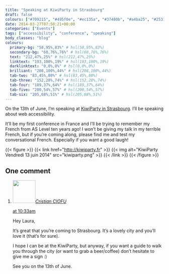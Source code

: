 ```yaml
---
title: "Speaking at KiwiParty in Strasbourg"
draft: false
colours: ["#709215", "#495f0e", "#ec135a", "#37480b", "#a4ba25", "#253107", "#ffcc00"]
date: 2014-03-27T07:50:21+00:00
categories: ["Events"]
tags: ["accessibility", "conference", "speaking"]
body_classes: "blog"
colours:
  primary-bg: "58,95%,83%" # hsl(58,95%,83%)
  secondary-bg: "60,76%,76%" # hsl(60,76%,76%)
  text: "212,47%,25%" # hsl(212,47%,25%)
  linktext: "193,100%,19%" # hsl(193,100%,19%)
  darklinktext: "0,0%,0%" # hsl(0,0%,0%)
  brilliant: "208,100%,44%" # hsl(208,100%,44%)
  tab-two: "83,45%,80%" # hsl(83,45%,80%)
  tab-three: "152,28%,74%" # hsl(152,28%,74%)
  tab-four: "189,37%,64%" # hsl(189,37%,64%)
  tab-five: "200,54%,57%" # hsl(200,54%,57%)
  tab-six: "205,68%,51%" # hsl(205,68%,51%)
---
```


On the 13th of June, I’m speaking at [KiwiParty in Strasbourg](http://kiwiparty.fr). I’ll be speaking about web accessibility.

It’ll be my first conference in France and I’ll be trying to remember my French from AS Level ten years ago! I won’t be giving my talk in my terrible French, but if you’re coming along, please find me and test my conversational French. Especially if you want a good laugh!

{{< figure >}}
  {{< link href="http://kiwiparty.fr" >}}
  	{{< img alt="KiwiParty Vendredi 13 juin 2014" src="kiwiparty.png" >}}
  {{< /link >}}
{{< /figure >}}

## One comment

<ol class="commentlist">
	<li class="comment even thread-even depth-1" id="li-comment-15206">
			<div class="comment-author vcard">
			<img alt='' src='https://secure.gravatar.com/avatar/6cb3650debc7010d8be9d96b9ff01bc9?s=72&amp;d=mm&amp;r=g' srcset='https://secure.gravatar.com/avatar/6cb3650debc7010d8be9d96b9ff01bc9?s=144&amp;d=mm&amp;r=g 2x' class='avatar avatar-72 photo' height='72' width='72' /><cite class="fn"><a href='http://www.iamchris.info' rel='external nofollow' class='url'>Cristian CIOFU</a></cite>
				<aside class="comment-meta commentmetadata"><p><a href="#comment-15206"><time datetime="2014-03-27T10:33:07+00:00" pubdate class="published">
		 at <span class="hours">10:33am</span></time></a></p>
	</aside>
	</div>
	<div class="comment-entry">
		Hey Laura,

It’s great that you’re coming to Strasbourg. It’s a lovely city and you’ll love it (that’s for sure).

I hope I can be at the KiwiParty, but anyway, if you want a guide to walk you through the city (or want to grab a beer/coffee) don’t hesitate to give me a sign :)

See you on the 13th of June.
	</div>
</li>
</ol>
